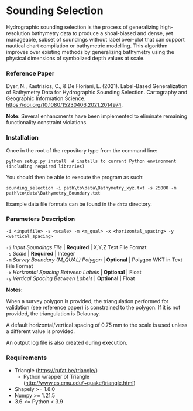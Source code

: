 # Sounding Selection #
Hydrographic sounding selection is the process of generalizing high-resolution bathymetry data to produce a shoal-biased and dense, yet manageable, subset of soundings without label over-plot that can support nautical chart compilation or bathymetric modelling. This algorithm improves over existing methods by generalizing bathymetry using the physical dimensions of symbolized depth values at scale.

### Reference Paper ###
Dyer, N., Kastrisios, C., & De Floriani, L. (2021). Label-Based Generalization of Bathymetry Data for Hydrographic Sounding Selection. Cartography and Geographic Information Science.  https://doi.org/10.1080/15230406.2021.2014974.

**Note:** Several enhancments have been implemented to eliminate remaining functionality constraint violations.

### Installation ###
Once in the root of the repository type from the command line:
```
python setup.py install  # installs to current Python environment (including required libraries)
```
You should then be able to execute the program as such:
```
sounding_selection -i path\to\data\Bathymetry_xyz.txt -s 25000 -m path\to\data\Bathymetry_Boundary.txt
```
Example data file formats can be found in the ```data``` directory.

### Parameters Description ###
```
-i <inputfile> -s <scale> -m <m_qual> -x <horizontal_spacing> -y <vertical_spacing>
```
```-i``` *Input Soundings File* | **Required** | X,Y,Z Text File Format</br>
```-s``` *Scale* | **Required** | Integer</br>
```-m``` *Survey Boundary (M_QUAL) Polygon* | **Optional** | Polygon WKT in Text File Format</br>
```-x``` *Horizontal Spacing Between Labels* | **Optional** | Float</br>
```-y``` *Vertical Spacing Between Labels* | **Optional** | Float</br>

**Notes:**
<p>When a survey polygon is provided, the triangulation performed for validation (see reference paper) is constrained to the polygon. If it is not provided, the triangulation is Delaunay.</p>
<p>A default horizontal/vertical spacing of 0.75 mm to the scale is used unless a different value is provided.</p>
An output log file is also created during execution.

### Requirements ###
+ Triangle (https://rufat.be/triangle/)
    * Python wrapper of Triangle (http://www.cs.cmu.edu/~quake/triangle.html)
+ Shapely >= 1.8.0
+ Numpy >= 1.21.5
+ 3.6 <= Python < 3.9
